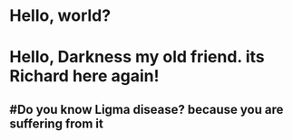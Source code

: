 # Hello, world?

# Hello, Darkness my old friend. its Richard here again!

#Do you know Ligma disease? because you are suffering from it
- 

